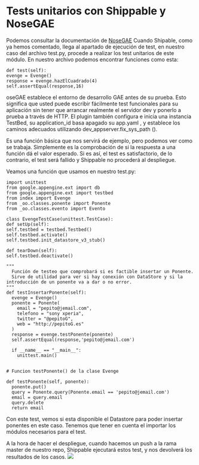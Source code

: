 # Tests unitarios con Shippable y NoseGAE

Podemos consultar la documentación de [NoseGAE](https://github.com/Trii/NoseGAE)
Cuando Shipable, como ya hemos comentado, llega al apartado de ejecución de test, en nuestro caso del archivo test.py, procede a realizar los test unitarios de este módulo.
En nuestro archivo podemos encontrar funciones como esta:

```
def test(self):
evenge = Evenge()
response = evenge.hazElCuadrado(4)
self.assertEqual(response,16)
```
oseGAE establece el entorno de desarrollo GAE antes de su prueba.
Esto significa que usted puede escribir fácilmente test funcionales para su aplicación sin tener que arrancar realmente el servidor dev y ponerlo a prueba a través de HTTP.
El plugin también configura e inicia una instancia TestBed, su application_id basa apagado su app.yaml , y establece los caminos adecuados utilizando dev_appserver.fix_sys_path ().

Es una función básica que nos servirá de ejemplo, pero podemos ver como se trabaja.
Simplemente es la comprobación de si la respuesta a una función dá el valor esperado.
Si es así, el test es satisfactorio, de lo contrario, el test será fallido y Shippable no procederá al despliegue.

Veamos una función que usamos en nuestro test.py:

```
import unittest
from google.appengine.ext import db
from google.appengine.ext import testbed
from index import Evenge
from _oo.classes.ponente import Ponente
from _oo.classes.evento import Evento

class EvengeTestCase(unittest.TestCase):
def setUp(self):
self.testbed = testbed.Testbed()
self.testbed.activate()
self.testbed.init_datastore_v3_stub()

def tearDown(self):
self.testbed.deactivate()

"""
  Función de testeo que comprobará si es factible insertar un Ponente.
  Sirve de utilidad para ver si hay conexión con DataStore y si la introducción de un ponente va a dar o no error.
"""
def testInsertarPonente(self):
  evenge = Evenge()
  ponente = Ponente(
    email = "pepito@jemail.com",
    telefono = "sony xperia",
    twitter = "@pepitoG",
    web = "http://pepitoG.es"
  )
  response = evenge.testPonente(ponente)
  self.assertEqual(response,'pepito@jemail.com')

  if __name__ == "__main__":
    unittest.main()
```

```

# Funcion testPonente() de la clase Evenge

def testPonente(self, ponente):
  ponente.put()
  query = Ponente.query(Ponente.email == 'pepito@jemail.com')
  email = query.email
  query.delete
  return email

```

Con este test, vemos si esta disponible el Datastore para poder insertar ponentes en este caso.
Tenemos que tener en cuenta el importar los módulos necesarios para el test.

A la hora de hacer el despliegue, cuando hacemos un push a la rama master de nuestro repo, Shippable ejecutará estos test, y nos devolverá los resultados de los casos.
![](http://i58.tinypic.com/vwtp2x.png)
